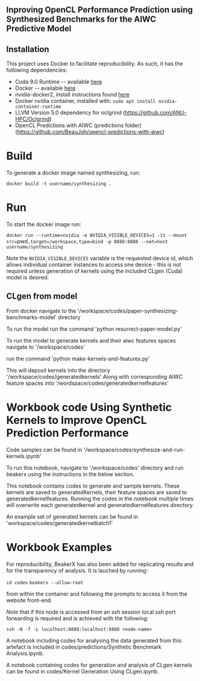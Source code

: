 
Inproving OpenCL Performance Prediction using Synthesized Benchmarks for the AIWC Predictive Model
---------------------------------------------------------------------------

## Installation

This project uses Docker to facilitate reproducibility. As such, it has the following dependencies:

* Cuda 9.0 Runtime -- available [here](https://developer.nvidia.com/cuda-downloads)
* Docker -- available [here](https://docs.docker.com/install/linux/docker-ce/ubuntu/)
* nvidia-docker2, install instructions found [here](https://github.com/NVIDIA/nvidia-docker)
* Docker nvidia container, installed with: `sudo apt install nvidia-container-runtime`
* LLVM Version 5.0 dependency for oclgrind (https://github.com/ANU-HPC/Oclgrind)
* OpenCL Predictions with AIWC (predictions folder) (https://github.com/BeauJoh/opencl-predictions-with-aiwc)

# Build

To generate a docker image named synthesizing, run:

`docker build -t username/synthesizing .`

# Run

To start the docker image run:

`docker run --runtime=nvidia -e NVIDIA_VISIBLE_DEVICES=1 -it --mount src=`pwd`,target=/workspace,type=bind -p 8888:8888 --net=host username/synthesizing`

Note the `NVIDIA_VISIBLE_DEVICES` variable is the requested device id, which allows individual container instances to access one device - this is not required unless generation of kernels using the included CLgen (Cuda) model is desired.

## CLgen from model

From docker navigate to the '/workspace/codes/paper-synthesizing-benchmarks-model' directory

To run the model run the command 'python resurrect-paper-model.py'

To run the model to generate kernels and their aiwc features spaces navigate to '/workspace/codes'

run the command 'python make-kernels-and-features.py'

This will deposit kernels into the directory '/workspace/codes/generatedkernels'
Along with corresponding AIWC feature spaces into '/wordspace/codes/generatedkernelfeatures'

# Workbook code Using Synthetic Kernels to Improve OpenCL Prediction Performance

Code samples can be found in '/workspace/codes/synthesize-and-run-kernels.ipynb'

To run this notebook, navigate to '/workspace/codes' directory and run beakerx using the instructions in the below section.

This notebook contains codes to generate and sample kernels. These kernels are saved to generatedKernels, their feature spaces are saved to generatedkernelfeatures. 
Running the codes in the notebook multiple times will overwrite each generatedkernel and generatedkernelfeatures directory. 

An example set of generated kernels can be found in 'workspace/codes/generatedkernelbatch1'

# Workbook Examples

For reproducibility, BeakerX has also been added for replicating results and for the transparency of analysis.
It is lauched by running:

`cd codes`
`beakerx --allow-root`

from within the container and following the prompts to access it from the website front-end.

*Note* that if this node is accessed from an ssh session local ssh port forwarding is required and is achieved with the following:

`ssh -N -f -L localhost:8888:localhost:8888 <node-name>`

A notebook including codes for analysing the data generated from this artefact is included in codes/predictions/Synthetic Benchmark Analysis.ipynb.

A notebook containing codes for generation and analysis of CLgen kernels can be found in codes/Kernel Generation Using CLgen.ipynb.



